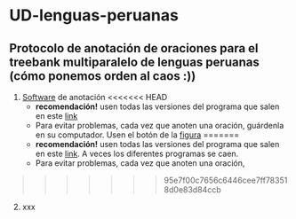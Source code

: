 # UD-lenguas-peruanas
## Protocolo de anotación de oraciones para el treebank multiparalelo de lenguas peruanas (cómo ponemos orden al caos :))
1. [Software](https://github.com/jonorthwash/ud-annotatrix) de anotación
<<<<<<< HEAD
    -   **recomendación!** usen todas las versiones del programa que salen en este [link](https://github.com/jonorthwash/ud-annotatrix#remote-static-files)
    -   Para evitar problemas, cada vez que anoten una oración, guárdenla en su computador. Usen el botón de la [figura](imagenes/download.JPG)
=======
    -   **recomendación!** usen todas las versiones del programa que salen en este [link](https://github.com/jonorthwash/ud-annotatrix#remote-static-files). A veces los diferentes programas se caen. 
    -   Para evitar problemas, cada vez que anoten una oración, 
>>>>>>> 95e7f00c7656c6446cee7ff783518d0e83d84ccb
2. xxx
